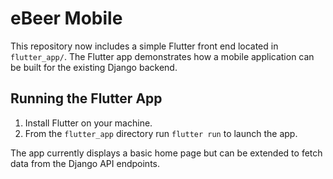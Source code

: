 # eBeer Mobile

This repository now includes a simple Flutter front end located in `flutter_app/`.
The Flutter app demonstrates how a mobile application can be built for the
existing Django backend.

## Running the Flutter App

1. Install Flutter on your machine.
2. From the `flutter_app` directory run `flutter run` to launch the app.

The app currently displays a basic home page but can be extended to fetch data
from the Django API endpoints.

